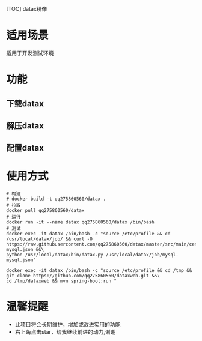 [TOC]
datax镜像

# 适用场景
适用于开发测试环境

# 功能
## 下载datax
## 解压datax
## 配置datax


# 使用方式
```
# 构建
# docker build -t qq275860560/datax .
# 拉取
docker pull qq275860560/datax
# 运行
docker run -it --name datax qq275860560/datax /bin/bash
# 测试
docker exec -it datax /bin/bash -c "source /etc/profile && cd /usr/local/datax/job/ && curl -O https://raw.githubusercontent.com/qq275860560/datax/master/src/main/centos/usr/local/datax/job/mysql-mysql.json &&\
python /usr/local/datax/bin/datax.py /usr/local/datax/job/mysql-mysql.json"

docker exec -it datax /bin/bash -c "source /etc/profile && cd /tmp &&  git clone https://github.com/qq275860560/dataxweb.git &&\
cd /tmp/dataxweb && mvn spring-boot:run "

```

# 温馨提醒

* 此项目将会长期维护，增加或改进实用的功能
* 右上角点击star，给我继续前进的动力,谢谢